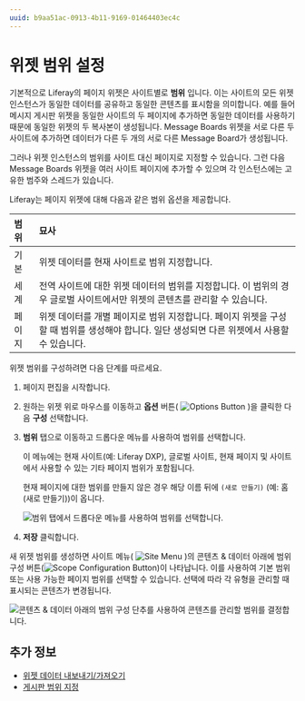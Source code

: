 ```yaml
---
uuid: b9aa51ac-0913-4b11-9169-01464403ec4c
---
```


# 위젯 범위 설정

기본적으로 Liferay의 페이지 위젯은 사이트별로 **범위** 입니다. 이는 사이트의 모든 위젯 인스턴스가 동일한 데이터를 공유하고 동일한 콘텐츠를 표시함을 의미합니다. 예를 들어 메시지 게시판 위젯을 동일한 사이트의 두 페이지에 추가하면 동일한 데이터를 사용하기 때문에 동일한 위젯의 두 복사본이 생성됩니다. Message Boards 위젯을 서로 다른 두 사이트에 추가하면 데이터가 다른 두 개의 서로 다른 Message Board가 생성됩니다.

그러나 위젯 인스턴스의 범위를 사이트 대신 페이지로 지정할 수 있습니다. 그런 다음 Message Boards 위젯을 여러 사이트 페이지에 추가할 수 있으며 각 인스턴스에는 고유한 범주와 스레드가 있습니다.

Liferay는 페이지 위젯에 대해 다음과 같은 범위 옵션을 제공합니다.

| 범위  | 묘사                                                                                |
|:--- |:--------------------------------------------------------------------------------- |
| 기본  | 위젯 데이터를 현재 사이트로 범위 지정합니다.                                                         |
| 세계  | 전역 사이트에 대한 위젯 데이터의 범위를 지정합니다. 이 범위의 경우 글로벌 사이트에서만 위젯의 콘텐츠를 관리할 수 있습니다.            |
| 페이지 | 위젯 데이터를 개별 페이지로 범위 지정합니다. 페이지 위젯을 구성할 때 범위를 생성해야 합니다. 일단 생성되면 다른 위젯에서 사용할 수 있습니다. |

위젯 범위를 구성하려면 다음 단계를 따르세요.

1. 페이지 편집을 시작합니다.

1. 원하는 위젯 위로 마우스를 이동하고 **옵션** 버튼( ![Options Button](../../../../images/icon-app-options.png) )을 클릭한 다음 **구성** 선택합니다.

1. **범위** 탭으로 이동하고 드롭다운 메뉴를 사용하여 범위를 선택합니다.

   이 메뉴에는 현재 사이트(예: Liferay DXP), 글로벌 사이트, 현재 페이지 및 사이트에서 사용할 수 있는 기타 페이지 범위가 포함됩니다.

   현재 페이지에 대한 범위를 만들지 않은 경우 해당 이름 뒤에 `(새로 만들기)` (예: 홈(새로 만들기))이 옵니다.

   ![범위 탭에서 드롭다운 메뉴를 사용하여 범위를 선택합니다.](./setting-widget-scopes/images/01.png)

1. **저장** 클릭합니다.

새 위젯 범위를 생성하면 사이트 메뉴( ![Site Menu](../../../../images/icon-product-menu.png) )의 콘텐츠 & 데이터 아래에 범위 구성 버튼(![Scope Configuration Button](../../../../images/icon-cog.png))이 나타납니다. 이를 사용하여 기본 범위 또는 사용 가능한 페이지 범위를 선택할 수 있습니다. 선택에 따라 각 유형을 관리할 때 표시되는 콘텐츠가 변경됩니다.

![콘텐츠 & 데이터 아래의 범위 구성 단추를 사용하여 콘텐츠를 관리할 범위를 결정합니다.](./setting-widget-scopes/images/02.png)

## 추가 정보

* [위젯 데이터 내보내기/가져오기](./exporting-importing-widget-data.md)
* [게시판 범위 지정](../../../../collaboration-and-social/message-boards/user-guide/scoping-your-message-boards.md)